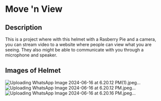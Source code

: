 # Move 'n View

## Description

This is a project where with this helmet with a Rasberry Pie and a camera,
you can stream video to a website where people can view what you are seeing.
They also might be able to communicate with you through a microphone and speaker.

## Images of Helmet
![Uploading WhatsApp Image 2024-06-16 at 6.20.12 PM(1).jpeg…]()
![Uploading WhatsApp Image 2024-06-16 at 6.20.12 PM.jpeg…]()
![Uploading WhatsApp Image 2024-06-16 at 6.20.16 PM.jpeg…]()
